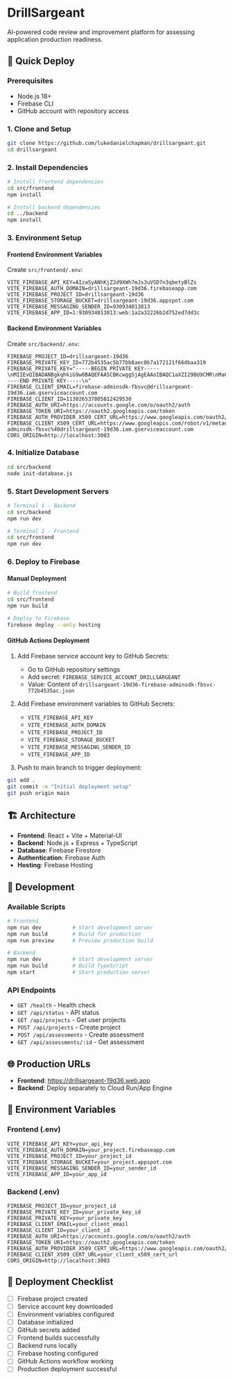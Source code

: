 # DrillSargeant

AI-powered code review and improvement platform for assessing application production readiness.

## 🚀 Quick Deploy

### Prerequisites
- Node.js 18+
- Firebase CLI
- GitHub account with repository access

### 1. Clone and Setup
```bash
git clone https://github.com/lukedanielchapman/drillsargeant.git
cd drillsargeant
```

### 2. Install Dependencies
```bash
# Install frontend dependencies
cd src/frontend
npm install

# Install backend dependencies
cd ../backend
npm install
```

### 3. Environment Setup

#### Frontend Environment Variables
Create `src/frontend/.env`:
```env
VITE_FIREBASE_API_KEY=AIzaSyANhKjZ2d9XWh7mJs3uVSD7n3qbetyBlZs
VITE_FIREBASE_AUTH_DOMAIN=drillsargeant-19d36.firebaseapp.com
VITE_FIREBASE_PROJECT_ID=drillsargeant-19d36
VITE_FIREBASE_STORAGE_BUCKET=drillsargeant-19d36.appspot.com
VITE_FIREBASE_MESSAGING_SENDER_ID=930934013813
VITE_FIREBASE_APP_ID=1:930934013813:web:1a2a32226b2d752ed7dd3c
```

#### Backend Environment Variables
Create `src/backend/.env`:
```env
FIREBASE_PROJECT_ID=drillsargeant-19d36
FIREBASE_PRIVATE_KEY_ID=772b4535ac5b77bb8aec0b7a172121f66dbaa319
FIREBASE_PRIVATE_KEY="-----BEGIN PRIVATE KEY-----\nMIIEvQIBADANBgkqhkiG9w0BAQEFAASCBKcwggSjAgEAAoIBAQC1aXZI29BU9CMR\nMaCnN7mJuQBqhmR0rMF6QCxdZx1Lh73actEEIYECsit3qz2q6VqJOfngtmLQ+Qja\n+cpvxpFkgtIpzY/6HsRQSGFxRDER+mI/C9i7HP5vmBLoHrPJv43/VPmx+2ueKBQe\ns6tq2bYRgFS+giUeRX24QoX74XGyPnJjNQ/6RzbePFg+Mg6N6Y5ySb4Y8tH8uF17\n26ATVazLrdvF6anFUGjZ0d6QoKRq/M9ttDuUBVaGbgom0/uc+1z8hDN8g29Y2USW\n+Z/BQPo38tt9+YYtHuKxJqj1L0SdGTxQyzQYqZ3tVSSHqK12DKHmLR5U9Xtae2tV\nvEA0Sph3AgMBAAECggEADhTMkKU3S5DTs/71KGWj6jPI+3vJCmFqdzHJ/8oENRup\nOe6VmMt89xebViOdmsmYNHSil7Wwf+YEsPKYqwpvuKyK4aHKHjELLewgXCld4bZc\nr+YcgZGjkkfsl8XiULOkswAGjbElTlZwEV4C3T1e64bZjRwPA4WDV60aN03thFdB\nFpLtt2OdycjzDXCZvzt7efoloCy7NeNvttqtbLciciCouJJaVvVJdzseYS7QhFtf\nnLxZ0HL9ADtMidmdt9NE8Ubs18X8WOsOmOZoXlLy39u4yP5YlNVOFQnv8iKVZVkv\nH5kCqGCRv/yR7qR7WTN2WH1YLGY4PkN22TxSfYbnIQKBgQDaHq4kiEwHm0Tf7CC7\nCRK4RsE1LuWLoozdAvn95Nwe70MY6gIkjVRLF3yqveU7LI1cS014oTGNtpZqpJ5M\nMqi/eGf3GyNgORYXSPQFN6CfMFC0Gsv33uhe4boG3YrkgDVnfxZATxOCDCrJO5uh\ngkbh1tDowsoX9graFfbp+sn60QKBgQDU6sxAhxnF3LiFvNK2nbAZ+/II33c9D7Uo\nsR/SBS5Cw40wzl0IP2a7cxfGp4tEC6ngvD6s94RzWZ2CkItb565rKglO0HMgPTtt\nHkOKGFSOnzsOpGRHpB9R0iQQ9Ak/wfmZGFsCg1J3cSCZCMv6Tem0Yx2SiG/lzwqa\nxofnkaagxwKBgQCQ5krHiCgB8ZsaqpG/zrI56v8VJpdlYNH1TLHoge3dOxM27NYJ\nlD3IOM0f3FD5M4qhIoFPvr3dp8tbAwsKEalasVFXrhadKK9NPrCk+qRgvEcQrrCL\ndPCnf4sGXoyTabyQibOtexq5jP2re0bTT2lpRDy6NBTvQAtLf8XtACbH0QKBgFWk\nUB4QeZxtyMb6iaMs0F3TSqqpADROcib4//yhWtc+AzfDegZMQk1Z4RFl6Q2ox17/\nORKnyN4BCOswqu1/xleSpAXQsM4h8xpUFwSf/rsTb1TXaQKsEHD/3sP29RVxN62N\n72WWXwBuP5duw2VeG4gUahu7x46fdfuFqbrKikSXAoGAZvCE7ubj8GO+1aKPaGvl\nn8wBahG+FBN5SZT1TGxXTLkGfS8G5AWtBiJoOtZF1jVbcpLXAnNHj+vHfYZLrj9e\nH3GlPBiRpl9iiuK5E4cvxyxrhkV9cl+mouy/lFNHg/PYUoZT9bj9QWlFPylHcEkF\nW7ZYTLDZ40aPXK4nqZo6zIg=\n-----END PRIVATE KEY-----\n"
FIREBASE_CLIENT_EMAIL=firebase-adminsdk-fbsvc@drillsargeant-19d36.iam.gserviceaccount.com
FIREBASE_CLIENT_ID=113026537805812429530
FIREBASE_AUTH_URI=https://accounts.google.com/o/oauth2/auth
FIREBASE_TOKEN_URI=https://oauth2.googleapis.com/token
FIREBASE_AUTH_PROVIDER_X509_CERT_URL=https://www.googleapis.com/oauth2/v1/certs
FIREBASE_CLIENT_X509_CERT_URL=https://www.googleapis.com/robot/v1/metadata/x509/firebase-adminsdk-fbsvc%40drillsargeant-19d36.iam.gserviceaccount.com
CORS_ORIGIN=http://localhost:3003
```

### 4. Initialize Database
```bash
cd src/backend
node init-database.js
```

### 5. Start Development Servers
```bash
# Terminal 1 - Backend
cd src/backend
npm run dev

# Terminal 2 - Frontend
cd src/frontend
npm run dev
```

### 6. Deploy to Firebase

#### Manual Deployment
```bash
# Build frontend
cd src/frontend
npm run build

# Deploy to Firebase
firebase deploy --only hosting
```

#### GitHub Actions Deployment
1. Add Firebase service account key to GitHub Secrets:
   - Go to GitHub repository settings
   - Add secret: `FIREBASE_SERVICE_ACCOUNT_DRILLSARGEANT`
   - Value: Content of `drillsargeant-19d36-firebase-adminsdk-fbsvc-772b4535ac.json`

2. Add Firebase environment variables to GitHub Secrets:
   - `VITE_FIREBASE_API_KEY`
   - `VITE_FIREBASE_AUTH_DOMAIN`
   - `VITE_FIREBASE_PROJECT_ID`
   - `VITE_FIREBASE_STORAGE_BUCKET`
   - `VITE_FIREBASE_MESSAGING_SENDER_ID`
   - `VITE_FIREBASE_APP_ID`

3. Push to main branch to trigger deployment:
```bash
git add .
git commit -m "Initial deployment setup"
git push origin main
```

## 🏗️ Architecture

- **Frontend**: React + Vite + Material-UI
- **Backend**: Node.js + Express + TypeScript
- **Database**: Firebase Firestore
- **Authentication**: Firebase Auth
- **Hosting**: Firebase Hosting

## 🔧 Development

### Available Scripts
```bash
# Frontend
npm run dev          # Start development server
npm run build        # Build for production
npm run preview      # Preview production build

# Backend
npm run dev          # Start development server
npm run build        # Build TypeScript
npm start            # Start production server
```

### API Endpoints
- `GET /health` - Health check
- `GET /api/status` - API status
- `GET /api/projects` - Get user projects
- `POST /api/projects` - Create project
- `POST /api/assessments` - Create assessment
- `GET /api/assessments/:id` - Get assessment

## 🌐 Production URLs

- **Frontend**: https://drillsargeant-19d36.web.app
- **Backend**: Deploy separately to Cloud Run/App Engine

## 📝 Environment Variables

### Frontend (.env)
```env
VITE_FIREBASE_API_KEY=your_api_key
VITE_FIREBASE_AUTH_DOMAIN=your_project.firebaseapp.com
VITE_FIREBASE_PROJECT_ID=your_project_id
VITE_FIREBASE_STORAGE_BUCKET=your_project.appspot.com
VITE_FIREBASE_MESSAGING_SENDER_ID=your_sender_id
VITE_FIREBASE_APP_ID=your_app_id
```

### Backend (.env)
```env
FIREBASE_PROJECT_ID=your_project_id
FIREBASE_PRIVATE_KEY_ID=your_private_key_id
FIREBASE_PRIVATE_KEY=your_private_key
FIREBASE_CLIENT_EMAIL=your_client_email
FIREBASE_CLIENT_ID=your_client_id
FIREBASE_AUTH_URI=https://accounts.google.com/o/oauth2/auth
FIREBASE_TOKEN_URI=https://oauth2.googleapis.com/token
FIREBASE_AUTH_PROVIDER_X509_CERT_URL=https://www.googleapis.com/oauth2/v1/certs
FIREBASE_CLIENT_X509_CERT_URL=your_client_x509_cert_url
CORS_ORIGIN=http://localhost:3003
```

## 🚀 Deployment Checklist

- [ ] Firebase project created
- [ ] Service account key downloaded
- [ ] Environment variables configured
- [ ] Database initialized
- [ ] GitHub secrets added
- [ ] Frontend builds successfully
- [ ] Backend runs locally
- [ ] Firebase hosting configured
- [ ] GitHub Actions workflow working
- [ ] Production deployment successful 